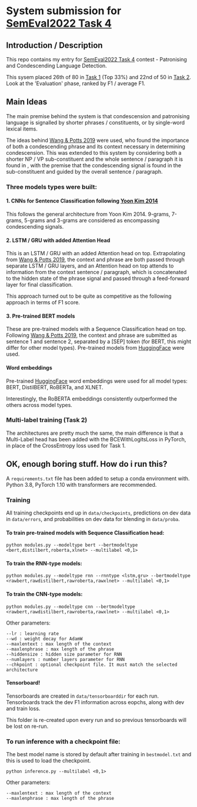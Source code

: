 # System submission for [SemEval2022 Task 4](https://sites.google.com/view/pcl-detection-semeval2022/)

## Introduction / Description

This repo contains my entry for [SemEval2022 Task 4](https://sites.google.com/view/pcl-detection-semeval2022/) contest - Patronising and Condescending Language Detection.

This sysem placed 26th of 80 in [Task 1](https://competitions.codalab.org/competitions/34344#results) (Top 33%) and 22nd of 50 in [Task 2](https://competitions.codalab.org/competitions/34344#results). Look at the 'Evaluation' phase, ranked by F1 / average F1. 

## Main Ideas

The main premise behind the system is that condescension and patronising language is signalled by shorter phrases / constituents, or by single-word lexical items. 

The ideas behind [Wang & Potts 2019](https://arxiv.org/abs/1909.11272) were used, who found the importance of both a condescending phrase and its context necessary in determining condescension. This was extended to this system by considering both a shorter NP / VP sub-constituent and the whole sentence / paragraph it is found in , with the premise that the condescending signal is found in the sub-constituent and guided by the overall sentence / paragraph.

### Three models types were built:
#### 1. CNNs for Sentence Classification following [Yoon Kim 2014](https://arxiv.org/pdf/1408.5882.pdf)
This follows the general architecture from Yoon Kim 2014. 9-grams, 7-grams, 5-grams and 3-grams are considered as encompassing condescending signals. 

#### 2. LSTM / GRU with added Attention Head
This is an LSTM / GRU with an added Attention head on top. Extrapolating from [Wang & Potts 2019](https://arxiv.org/abs/1909.11272), the context and phrase are both passed through separate LSTM / GRU layers, and an Attention head on top attends to information from the context sentence / paragraph, which is concatenated to the hidden state of the phrase signal and passed through a feed-forward layer for final classification. 

This approach turned out to be quite as competitive as the following approach in terms of F1 score. 

#### 3. Pre-trained BERT models 
These are pre-trained models with a Sequence Classification head on top. Following [Wang & Potts 2019](https://arxiv.org/abs/1909.11272), the context and phrase are submitted as sentence 1 and sentence 2, separated by a [SEP] token (for BERT, this might differ for other model types). Pre-trained models from [HuggingFace](https://huggingface.co/) were used.


#### Word embeddings
Pre-trained [HuggingFace](https://huggingface.co/) word embeddings were used for all model types: BERT, DistilBERT, RoBERTa, and XLNET. 

Interestingly, the RoBERTA embeddings consistently outperformed the others across model types. 

### Multi-label training (Task 2)

The architectures are pretty much the same, the main difference is that a Multi-Label head has been added with the BCEWithLogitsLoss in PyTorch, in place of the CrossEntropy loss used for Task 1. 


## OK, enough boring stuff. How do i run this?

A ```requirements.txt``` file has been added to setup a conda environment with. Python 3.8, PyTorch 1.10 with transformers are recommended. 

### Training

All training checkpoints end up in ```data/checkpoints```, predictions on dev data in ```data/errors```, and probabilities on dev data for blending in ```data/proba```.

#### To train pre-trained models with Sequence Classification head:
```
python modules.py --modeltype bert --bertmodeltype <bert,distilbert,roberta,xlnet> --multilabel <0,1>
```

#### To train the RNN-type models:
```
python modules.py --modeltype rnn --rnntype <lstm,gru> --bertmodeltype <rawbert,rawdistilbert,rawroberta,rawxlnet> --multilabel <0,1>
```

#### To train the CNN-type models:
```
python modules.py --modeltype cnn --bertmodeltype <rawbert,rawdistilbert,rawroberta,rawxlnet> --multilabel <0,1>
```

Other parameters:
```
--lr : learning rate
--wd : weight decay for AdamW
--maxlentext : max length of the context
--maxlenphrase : max length of the phrase
--hiddensize : hidden size parameter for RNN
--numlayers : number layers parameter for RNN
--chkpoint : optional checkpoint file. It must match the selected architecture
```

#### Tensorboard!

Tensorboards are created in ```data/tensorboarddir``` for each run. Tensorboards track the dev F1 information across eopchs, along with dev and train loss. 

This folder is re-created upon every run and so previous tensorboards will be lost on re-run. 


### To run inference with a checkpoint file:

The best model name is stored by default after training in ```bestmodel.txt``` and this is used to load the checkpoint.

```
python inference.py --multilabel <0,1>
```

Other parameters:
```
--maxlentext : max length of the context
--maxlenphrase : max length of the phrase
```






